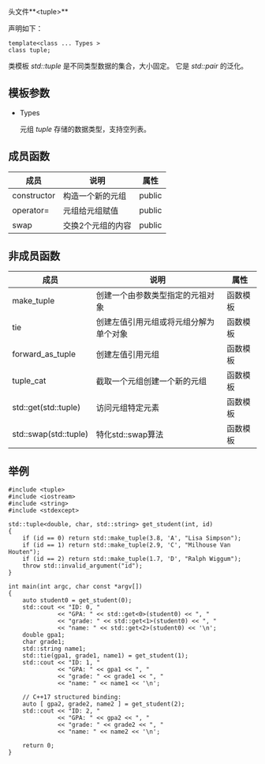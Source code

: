 头文件**<tuple\>**

声明如下：

    template<class ... Types >
    class tuple;                

类模板 *std::tuple* 是不同类型数据的集合，大小固定。 它是 *std::pair* 的泛化。

## 模板参数

* Types
    
    元组 *tuple* 存储的数据类型，支持空列表。

## 成员函数

| 成员 | 说明 | 属性 |
| ------------- | -----------------| ------ |
| constructor   | 构造一个新的元组  | public |
| operator=     | 元组给元组赋值    | public |
| swap          | 交换2个元组的内容 | public |

## 非成员函数

| 成员 | 说明 | 属性 |
| --------------------- | -----------------| ------ |
| make_tuple            | 创建一个由参数类型指定的元祖对象      | 函数模板 |
| tie                   | 创建左值引用元组或将元组分解为单个对象 | 函数模板 |
| forward_as_tuple      | 创建左值引用元组                      | 函数模板 |
| tuple_cat             | 截取一个元组创建一个新的元组            | 函数模板 |
| std::get(std::tuple)  | 访问元组特定元素                      | 函数模板 |
| std::swap(std::tuple) | 特化std::swap算法                     | 函数模板 |


## 举例

    #include <tuple>
    #include <iostream>
    #include <string>
    #include <stdexcept>

    std::tuple<double, char, std::string> get_student(int, id)
    {
        if (id == 0) return std::make_tuple(3.8, 'A', "Lisa Simpson");
        if (id == 1) return std::make_tuple(2.9, 'C', "Milhouse Van Houten");
        if (id == 2) return std::make_tuple(1.7, 'D', "Ralph Wiggum");
        throw std::invalid_argument("id");
    }

    int main(int argc, char const *argv[])
    {
        auto student0 = get_student(0);
        std::cout << "ID: 0, "
                  << "GPA: " << std::get<0>(student0) << ", "
                  << "grade: " << std::get<1>(student0) << ", "
                  << "name: " << std::get<2>(student0) << '\n';
        double gpa1;
        char grade1;
        std::string name1;
        std::tie(gpa1, grade1, name1) = get_student(1);
        std::cout << "ID: 1, "
                  << "GPA: " << gpa1 << ", "
                  << "grade: " << grade1 << ", "
                  << "name: " << name1 << '\n';
        
        // C++17 structured binding:
        auto [ gpa2, grade2, name2 ] = get_student(2);
        std::cout << "ID: 2, "
                  << "GPA: " << gpa2 << ", "
                  << "grade: " << grade2 << ", "
                  << "name: " << name2 << '\n';

        return 0;
    }